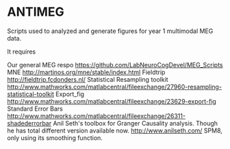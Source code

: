 ANTIMEG
=======

Scripts used to analyzed and generate figures for year 1 multimodal MEG data.


It requires

Our general MEG respo  https://github.com/LabNeuroCogDevel/MEG_Scripts
MNE http://martinos.org/mne/stable/index.html
Fieldtrip http://fieldtrip.fcdonders.nl/
Statistical Resampling toolkit http://www.mathworks.com/matlabcentral/fileexchange/27960-resampling-statistical-toolkit
Export_fig http://www.mathworks.com/matlabcentral/fileexchange/23629-export-fig
Standard Error Bars http://www.mathworks.com/matlabcentral/fileexchange/26311-shadederrorbar
Anil Seth's toolbox for Granger Causality analysis. Though he has total different version available now. http://www.anilseth.com/
SPM8, only using its smoothing function.